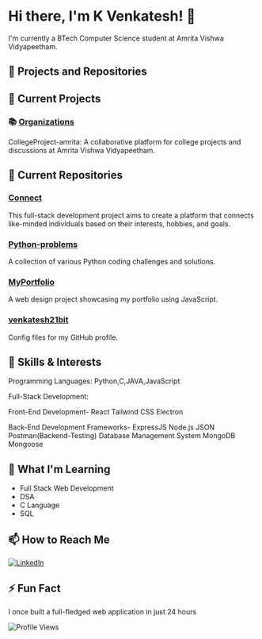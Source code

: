 # Hi there, I'm K Venkatesh! 👋

I'm currently a BTech Computer Science student at Amrita Vishwa Vidyapeetham.

## 🔭 Projects and Repositories

## 🔭 Current Projects

### 📚 [Organizations](https://github.com/CollegeProject-amrita)

CollegeProject-amrita: A collaborative platform for college projects and discussions at Amrita Vishwa Vidyapeetham.

## 🔭 Current Repositories

### [Connect](https://github.com/CollegeProject-amrita/Connect)

This full-stack development project aims to create a platform that connects like-minded individuals based on their interests, hobbies, and goals.

### [Python-problems](https://github.com/venkatesh21bit/Python-problems)
A collection of various Python coding challenges and solutions.

### [MyPortfolio](https://github.com/venkatesh21bit/MyPortfolio)
A web design project showcasing my portfolio using JavaScript.

### [venkatesh21bit](https://github.com/venkatesh21bit/venkatesh21bit)
Config files for my GitHub profile.

## 🌱 Skills & Interests

Programming Languages: Python,C,JAVA,JavaScript

Full-Stack Development:

Front-End Development-
React
Tailwind CSS
Electron

Back-End Development Frameworks-
ExpressJS
Node.js
JSON
Postman(Backend-Testing)
Database Management System
MongoDB
Mongoose

## 🌱 What I'm Learning
- Full Stack Web Development
- DSA
- C Language
- SQL

## 📫 How to Reach Me
 [![LinkedIn](https://img.shields.io/badge/LinkedIn-%230077B5.svg?logo=linkedin&logoColor=white)](https://www.linkedin.com/in/venkatesh-k-187448287?utm_source=share&utm_campaign=share_via&utm_content=profile&utm_medium=android_app)


## ⚡ Fun Fact
I once built a full-fledged web application in just 24 hours 

![Profile Views](https://komarev.com/ghpvc/?username=venkatesh21bit&color=blue)
